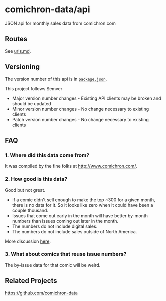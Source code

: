 # comichron-data/api

JSON api for monthly sales data from comichron.com

## Routes

See [urls.md](https://github.com/comichron-data/api/blob/master/urls.md).

## Versioning

The version number of this api is in [`package.json`](https://github.com/comichron-data/api/blob/master/package.json).

This project follows Semver

- Major version number changes - Existing API clients may be broken and should be updated
- Minor version number changes - No change necessary to existing clients
- Patch version number changes - No change necessary to existing clients

## FAQ

### 1. Where did this data come from?

It was compiled by the fine folks at http://www.comichron.com/.

### 2. How good is this data?

Good but not great.

- If a comic didn't sell enough to make the top ~300 for a given month, there is no data for it. So it looks like zero when it could have been a couple thousand.
- Issues that come out early in the month will have better by-month numbers than issues coming out later in the month.
- The numbers do not include digital sales.
- The numbers do not include sales outside of North America.

More discussion [here](http://www.comichron.com/faq.html).

### 3. What about comics that reuse issue numbers?

The by-issue data for that comic will be weird.

## Related Projects

https://github.com/comichron-data
